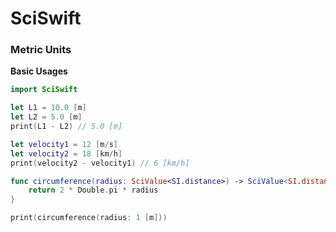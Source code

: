 # SciSwift

### Metric Units

**Basic Usages**

```swift
import SciSwift

let L1 = 10.0 [m]
let L2 = 5.0 [m]
print(L1 - L2) // 5.0 [m]

let velocity1 = 12 [m/s]
let velocity2 = 18 [km/h]
print(velocity2 - velocity1) // 6 [km/h]

func circumference(radius: SciValue<SI.distance>) -> SciValue<SI.distance> {
    return 2 * Double.pi * radius
}

print(circumference(radius: 1 [m]))
```
